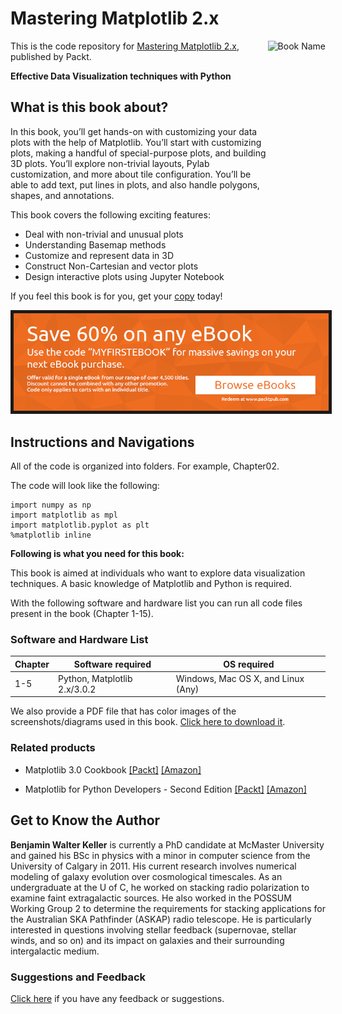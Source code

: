 # Mastering Matplotlib 2.x

<a href="https://www.packtpub.com/big-data-and-business-intelligence/mastering-matplotlib-2x?utm_source=github&utm_medium=repository&utm_campaign=9781789617696"><img src="https://www.packtpub.com/sites/default/files/B11944.png" alt="Book Name" height="256px" align="right"></a>

This is the code repository for [Mastering Matplotlib 2.x](https://www.packtpub.com/big-data-and-business-intelligence/mastering-matplotlib-2x?utm_source=github&utm_medium=repository&utm_campaign=9781789617696), published by Packt.

**Effective Data Visualization techniques with Python**

## What is this book about?

In this book, you’ll get hands-on with customizing your data plots with the help of Matplotlib. You’ll start with customizing plots, making a handful of special-purpose plots, and building 3D plots. You’ll explore non-trivial layouts, Pylab customization, and more about tile configuration. You’ll be able to add text, put lines in plots, and also handle polygons, shapes, and annotations. 

This book covers the following exciting features:
* Deal with non-trivial and unusual plots
* Understanding Basemap methods
* Customize and represent data in 3D
* Construct Non-Cartesian and vector plots
* Design interactive plots using Jupyter Notebook


If you feel this book is for you, get your [copy](https://www.amazon.com/dp/1789617693) today!

<a href="https://www.packtpub.com/?utm_source=github&utm_medium=banner&utm_campaign=GitHubBanner"><img src="https://raw.githubusercontent.com/PacktPublishing/GitHub/master/GitHub.png" 
alt="https://www.packtpub.com/" border="5" /></a>


## Instructions and Navigations
All of the code is organized into folders. For example, Chapter02.

The code will look like the following:
```
import numpy as np
import matplotlib as mpl
import matplotlib.pyplot as plt
%matplotlib inline
```

**Following is what you need for this book:**

This book is aimed at individuals who want to explore data visualization techniques. A basic knowledge of Matplotlib and Python is required.	

With the following software and hardware list you can run all code files present in the book (Chapter 1-15).

### Software and Hardware List

| Chapter  | Software required                   | OS required                        |
| -------- | ------------------------------------| -----------------------------------|
| 1-5        |Python, Matplotlib 2.x/3.0.2        | Windows, Mac OS X, and Linux (Any) |


We also provide a PDF file that has color images of the screenshots/diagrams used in this book. [Click here to download it](https://www.packtpub.com/sites/default/files/downloads/9781789617696_ColorImages.pdf).


### Related products <Other books you may enjoy>
* Matplotlib 3.0 Cookbook [[Packt]](https://www.packtpub.com/big-data-and-business-intelligence/matplotlib-30-cookbook?utm_source=github&utm_medium=repository&utm_campaign=9781789135718) [[Amazon]](https://www.amazon.com/dp/1789135710)

* Matplotlib for Python Developers - Second Edition [[Packt]](https://www.packtpub.com/big-data-and-business-intelligence/matplotlib-python-developers-second-edition?utm_source=github&utm_medium=repository&utm_campaign=9781788625173) [[Amazon]](https://www.amazon.com/dp/178862517X)

## Get to Know the Author
**Benjamin Walter Keller** is currently a PhD candidate at McMaster University and gained his BSc in physics with a minor in computer science from the University of Calgary in 2011. His current research involves numerical modeling of galaxy evolution over cosmological timescales. As an undergraduate at the U of C, he worked on stacking radio polarization to examine faint extragalactic sources. He also worked in the POSSUM Working Group 2 to determine the requirements for stacking applications for the Australian SKA Pathfinder (ASKAP) radio telescope. He is particularly interested in questions involving stellar feedback (supernovae, stellar winds, and so on) and its impact on galaxies and their surrounding intergalactic medium.	



### Suggestions and Feedback
[Click here](https://docs.google.com/forms/d/e/1FAIpQLSdy7dATC6QmEL81FIUuymZ0Wy9vH1jHkvpY57OiMeKGqib_Ow/viewform) if you have any feedback or suggestions.
